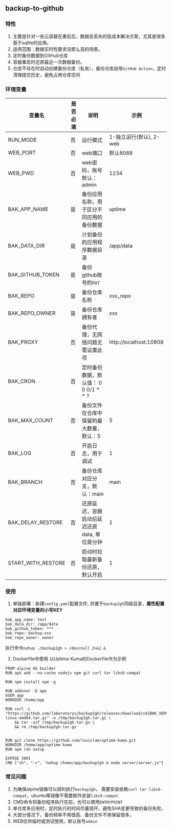 ## backup-to-github
### 特性
1. 主要是针对一些云容器在重启后，数据会丢失的低成本解决方案，尤其是很多基于sqlite的应用。
2. 适用范围：数据实时性要求没那么高的场景。
3. 定时备份数据到GitHub仓库
4. 容器重启时还原最近一次数据备份。
5. 仓库不存在时自动创建备份仓库（私有），备份仓库自带`GitHub Action`，定时清理提交历史，避免占用仓库空间
### 环境变量
| 变量名               | 是否必填 | 说明                         | 示例                     |
|-------------------|------|----------------------------|------------------------|
| RUN_MODE          | 否    | 运行模式                       | 1-独立运行(默认), 2-web      |
| WEB_PORT          | 否    | web端口                      | 默认8088                 |
| WEB_PWD           | 否    | web密码，账号默认：admin           | 1234                   |
| BAK_APP_NAME      | 是    | 备份应用名称，用于区分不同应用的备份数据       | uptime                 |
| BAK_DATA_DIR      | 是    | 计划备份的应用程序数据目录              | /app/data              |
| BAK_GITHUB_TOKEN  | 是    | 备份github账号的`PAT`           |                        |
| BAK_REPO          | 是    | 备份仓库名称                     | xxx_repo               |
| BAK_REPO_OWNER    | 是    | 备份仓库拥有者                    | xxx                    |
| BAK_PROXY         | 否    | 备份代理，无网络问题无需设置此项           | http://localhost:10808 |
| BAK_CRON          | 否    | 定时备份数据，默认值：  0 0 0/1 * * ? |                        |
| BAK_MAX_COUNT     | 否    | 备份文件在仓库中保留的最大数量，默认：5       | 5                      |
| BAK_LOG           | 否    | 开启日志，用于调试                  | 1                      |
| BAK_BRANCH        | 否    | 备份仓库对应分支，默认：main           | main                   |
| BAK_DELAY_RESTORE | 否    | 还原延迟，容器启动后延迟还原data, 单位是分钟  | 1                      |
| START_WITH_RESTORE | 否    | 启动时拉取最新备份还原，默认开启           | 1                      |
### 使用
1. 单独部署：新建`config.yaml`配置文件, 并置于`backup2gh`同级目录，**属性配置对应环境变量的小写KEY**
```
bak_app_name: test
bak_data_dir: /app/data
bak_github_token: ***
bak_repo: backup-xxx
bak_repo_owner: owner
```
执行命令`nohup ./backup2gh > /dev/null 2>&1 &`

2. Dockerfile中使用
以Uptime Kuma的Dockerfile作为示例
```
FROM alpine AS builder
RUN apk add --no-cache nodejs npm git curl tar libc6-compat

RUN npm install npm -g

RUN adduser -D app
USER app
WORKDIR /home/app

RUN curl -L "https://github.com/laboratorys/backup2gh/releases/download/v${BAK_VERSION}/backup2gh-linux-amd64.tar.gz" -o /tmp/backup2gh.tar.gz \
    && tar -xzf /tmp/backup2gh.tar.gz \
    && rm /tmp/backup2gh.tar.gz


RUN git clone https://github.com/louislam/uptime-kuma.git
WORKDIR /home/app/uptime-kuma
RUN npm run setup

EXPOSE 3001
CMD ["sh", "-c", "nohup /home/app/backup2gh & node server/server.js"]
```
### 常见问题
1. 为确保alpine镜像可以顺利执行`backup2gh`， 需要安装依赖`curl tar libc6-compat`，ubuntu等镜像不需要额外安装`libc6-compat`
2. CMD命令将备份程序执行在前，也可以使用`ENTRYPOINT`
3. 单仓库多应用时，定时执行的时间尽量错开，避免SHA变更导致的备份失败。
4. 大部分情况下，备份频率不用很高、备份文件不用保留很多。
5. WEB仅供临时或测试使用，默认账号`admin`
